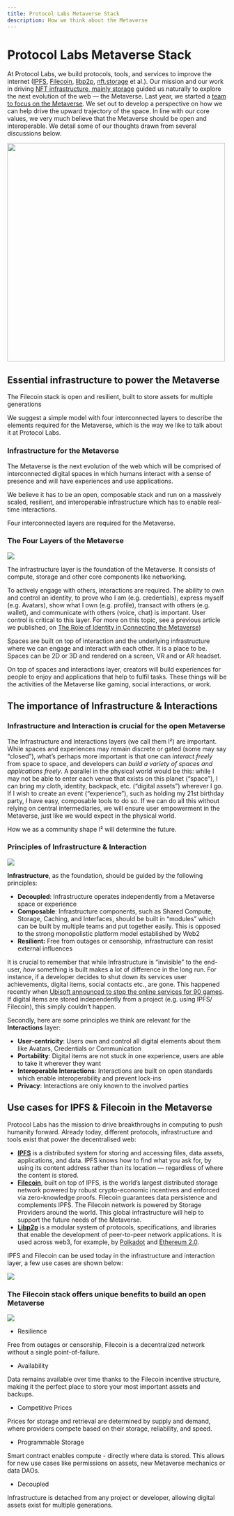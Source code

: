 ```yaml
---
title: Protocol Labs Metaverse Stack
description: How we think about the Metaverse
---
```


# Protocol Labs Metaverse Stack

At Protocol Labs, we build protocols, tools, and services to improve the internet ([IPFS](http://ipfs.io/), [Filecoin](http://filecoin.io/), [libp2p](https://libp2p.io/), [nft.storage](http://nft.storage/) et al.). Our mission and our work in driving [NFT infrastructure, mainly storage](https://nft.storage/stats/) guided us naturally to explore the next evolution of the web — the Metaverse. Last year, we started a [team to focus on the Metaverse](http://metaverse.filecoin.io/). We set out to develop a perspective on how we can help drive the upward trajectory of the space. In line with our core values, we very much believe that the Metaverse should be open and interoperable. We detail some of our thoughts drawn from several discussions below.

<img src="./images/metaverse.png" width="500">

## Essential infrastructure to power the Metaverse

The Filecoin stack is open and resilient, built to store assets for multiple generations

We suggest a simple model with four interconnected layers to describe the elements required for the Metaverse, which is the way we like to talk about it at Protocol Labs.

### Infrastructure for the Metaverse

The Metaverse is the next evolution of the web which will be comprised of interconnected digital spaces in which humans interact with a sense of presence and will have experiences and use applications.

We believe it has to be an open, composable stack and run on a massively scaled, resilient, and interoperable infrastructure which has to enable real-time interactions.

Four interconnected layers are required for the Metaverse.

### The Four Layers of the Metaverse

![](./images/pl-ms-stack.png)

The infrastructure layer is the foundation of the Metaverse. It consists of compute, storage and other core components like networking.

To actively engage with others, interactions are required. The ability to own and control an identity, to prove who I am (e.g. credentials), express myself (e.g. Avatars), show what I own (e.g. profile), transact with others (e.g. wallet), and communicate with others (voice, chat) is important. User control is critical to this layer. For more on this topic, see a previous article we published, on [The Role of Identity in Connecting the Metaverse](https://medium.com/allthingsweb-blog/the-role-of-identity-in-connecting-the-metaverse-1a3d89323025))

Spaces are built on top of interaction and the underlying infrastructure where we can engage and interact with each other. It is a place to be. Spaces can be 2D or 3D and rendered on a screen, VR and or AR headset.

On top of spaces and interactions layer, creators will build experiences for people to enjoy and applications that help to fulfil tasks. These things will be the activities of the Metaverse like gaming, social interactions, or work.

## The importance of Infrastructure & Interactions

### Infrastructure and Interaction is crucial for the open Metaverse

The Infrastructure and Interactions layers (we call them I²) are important. While spaces and experiences may remain discrete or gated (some may say “closed”), what’s perhaps more important is that one can *interact freely* from space to space, and developers can *build a variety of spaces and applications freely*. A parallel in the physical world would be this: while I may not be able to enter each venue that exists on this planet (“space”), I can bring my cloth, identity, backpack, etc. (“digital assets”) wherever I go. If I wish to create an event (“experience”), such as holding my 21st birthday party, I have easy, composable tools to do so. If we can do all this without relying on central intermediaries, we will ensure user empowerment in the Metaverse, just like we would expect in the physical world.

How we as a community shape I² will determine the future.

### Principles of Infrastructure & Interaction

![](./images/principles.png)

**Infrastructure**, as the foundation, should be guided by the following principles:
- **Decoupled**: Infrastructure operates independently from a Metaverse space or experience
- **Composable**: Infrastructure components, such as Shared Compute, Storage, Caching, and Interfaces, should be built in “modules” which can be built by multiple teams and put together easily. This is opposed to the strong monopolistic platform model established by Web2
- **Resilient:** Free from outages or censorship, infrastructure can resist external influences

It is crucial to remember that while Infrastructure is “invisible” to the end-user, *how* something is built makes a lot of difference in the long run. For instance, if a developer decides to shut down its services user achievements, digital items, social contacts etc., are gone. This happened recently when [Ubisoft announced to stop the online services for 90 games](https://www.gamespot.com/articles/ubisoft-shuts-down-online-services-for-90-older-games/1100-6502780/). If digital items are stored independently from a project (e.g. using IPFS/ Filecoin), this simply couldn’t happen.

Secondly, here are some principles we think are relevant for the **Interactions** layer:

- **User-centricity**: Users own and control all digital elements about them like Avatars, Credentials or Communication
- **Portability**: Digital items are not stuck in one experience, users are able to take it wherever they want
- **Interoperable Interactions**: Interactions are built on open standards which enable interoperability and prevent lock-ins
- **Privacy**: Interactions are only known to the involved parties

## Use cases for IPFS & Filecoin in the Metaverse

Protocol Labs has the mission to drive breakthroughs in computing to push humanity forward. Already today, different protocols, infrastructure and tools exist that power the decentralised web:

- [**IPFS**](https://ipfs.io/) is a distributed system for storing and accessing files, data assets, applications, and data. IPFS knows how to find what you ask for, by using its content address rather than its location — regardless of where the content is stored.
- [**Filecoin**](https://filecoin.io/), built on top of IPFS, is the world’s largest distributed storage network powered by robust crypto-economic incentives and enforced via zero-knowledge proofs. Filecoin guarantees data persistence and complements IPFS. The Filecoin network is powered by Storage Providers around the world. This global infrastructure will help to support the future needs of the Metaverse.
- [**Libp2p**](https://libp2p.io/) is a modular system of protocols, specifications, and libraries that enable the development of peer-to-peer network applications. It is used across web3, for example, by [Polkadot](https://www.parity.io/blog/why-libp2p) and [Ethereum 2.0](https://github.com/ethereum/consensus-specs/blob/dev/specs/phase0/p2p-interface.md#why-are-we-overriding-the-default-libp2p-pubsub-message-id).

IPFS and Filecoin can be used today in the infrastructure and interaction layer, a few use cases are shown below:

![](./images/use-cases.png)

### The Filecoin stack offers unique benefits to build an open Metaverse

![](./images/benefit-of-filecoin-stack.png)
* Resilience

Free from outages or censorship, Filecoin is a decentralized network without a single point-of-failure.
* Availability

Data remains available over time thanks to the Filecoin incentive structure, making it the perfect place to store your most important assets and backups.
* Competitive Prices

Prices for storage and retrieval are determined by supply and demand, where providers compete based on their storage, reliability, and speed.
* Programmable Storage

Smart contract enables compute - directly where data is stored. This allows for new use cases like permissions on assets, new Metaverse mechanics or data DAOs.
* Decoupled

Infrastructure is detached from any project or developer, allowing digital assets exist for multiple generations.
